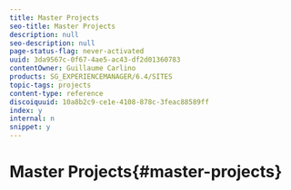 ```yaml
---
title: Master Projects
seo-title: Master Projects
description: null
seo-description: null
page-status-flag: never-activated
uuid: 3da9567c-0f67-4ae5-ac43-df2d01360783
contentOwner: Guillaume Carlino
products: SG_EXPERIENCEMANAGER/6.4/SITES
topic-tags: projects
content-type: reference
discoiquuid: 10a8b2c9-ce1e-4108-878c-3feac88589ff
index: y
internal: n
snippet: y
---
```


# Master Projects{#master-projects}

